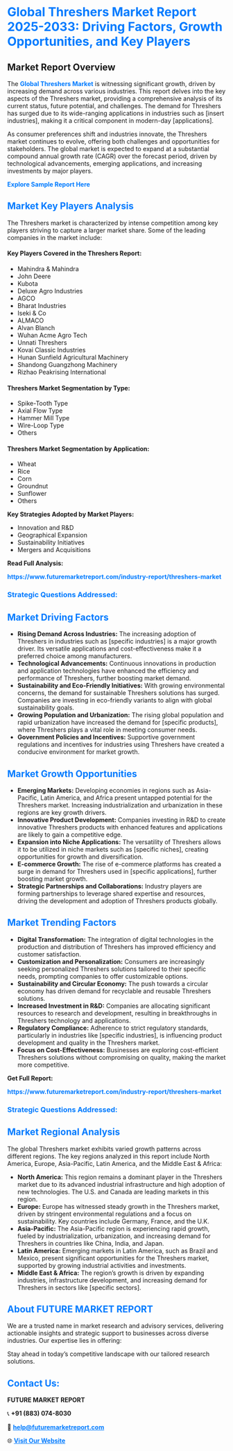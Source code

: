 <h1 style="color: #007BFF;">Global Threshers Market Report 2025-2033: Driving Factors, Growth Opportunities, and Key Players</h1>

<section id="overview">
<h2>Market Report Overview</h2>
<p>The <a href="https://www.futuremarketreport.com/industry-report/threshers-market" style="color: #007BFF; text-decoration: none;"><strong>Global Threshers Market</strong></a> is witnessing significant growth, driven by increasing demand across various industries. This report delves into the key aspects of the Threshers market, providing a comprehensive analysis of its current status, future potential, and challenges. The demand for Threshers has surged due to its wide-ranging applications in industries such as [insert industries], making it a critical component in modern-day [applications].</p>
<p>As consumer preferences shift and industries innovate, the Threshers market continues to evolve, offering both challenges and opportunities for stakeholders. The global market is expected to expand at a substantial compound annual growth rate (CAGR) over the forecast period, driven by technological advancements, emerging applications, and increasing investments by major players.</p>
</section>

<section id="overview">
<p><a href="https://www.futuremarketreport.com/request-sample/reportId=92319" style="color: #007BFF; text-decoration: none;"><strong>Explore Sample Report Here</strong></a></p>
</section>

<section id="key-players">
<h2 style="color: #007BFF;">Market Key Players Analysis</h2>
<p>The Threshers market is characterized by intense competition among key players striving to capture a larger market share. Some of the leading companies in the market include:</p>
<h4>Key Players Covered in the Threshers Report:</h4>
<ul><li>Mahindra &amp; Mahindra</li><li>John Deere</li><li>Kubota</li><li>Deluxe Agro Industries</li><li>AGCO</li><li>Bharat Industries</li><li>Iseki &amp; Co</li><li>ALMACO</li><li>Alvan Blanch</li><li>Wuhan Acme Agro Tech</li><li>Unnati Threshers</li><li>Kovai Classic Industries</li><li>Hunan Sunfield Agricultural Machinery</li><li>Shandong Guangzhong Machinery</li><li>Rizhao Peakrising International</li></ul>
<h4>Threshers Market Segmentation by Type:</h4>
<ul><li>Spike-Tooth Type</li><li>Axial Flow Type</li><li>Hammer Mill Type</li><li>Wire-Loop Type</li><li>Others</li></ul>

<h4>Threshers Market Segmentation by Application:</h4>
<ul><li>Wheat</li><li>Rice</li><li>Corn</li><li>Groundnut</li><li>Sunflower</li><li>Others</li></ul>
<p><strong>Key Strategies Adopted by Market Players:</strong></p>
<ul>
<li>Innovation and R&D</li>
<li>Geographical Expansion</li>
<li>Sustainability Initiatives</li>
<li>Mergers and Acquisitions</li>
</ul>
</section>

<section>
<p><strong>Read Full Analysis: </strong></p><a href="https://www.futuremarketreport.com/industry-report/threshers-market" style="color: #007BFF; text-decoration: none;"><strong>https://www.futuremarketreport.com/industry-report/threshers-market</strong></a>
<h3 style="color: #007BFF;">Strategic Questions Addressed:</h3>
</section>

<section id="driving-factors">
<h2 style="color: #007BFF;">Market Driving Factors</h2>
<ul>
<li><strong>Rising Demand Across Industries:</strong> The increasing adoption of Threshers in industries such as [specific industries] is a major growth driver. Its versatile applications and cost-effectiveness make it a preferred choice among manufacturers.</li>
<li><strong>Technological Advancements:</strong> Continuous innovations in production and application technologies have enhanced the efficiency and performance of Threshers, further boosting market demand.</li>
<li><strong>Sustainability and Eco-Friendly Initiatives:</strong> With growing environmental concerns, the demand for sustainable Threshers solutions has surged. Companies are investing in eco-friendly variants to align with global sustainability goals.</li>
<li><strong>Growing Population and Urbanization:</strong> The rising global population and rapid urbanization have increased the demand for [specific products], where Threshers plays a vital role in meeting consumer needs.</li>
<li><strong>Government Policies and Incentives:</strong> Supportive government regulations and incentives for industries using Threshers have created a conducive environment for market growth.</li>
</ul>
</section>

<section id="growth-opportunities">
<h2 style="color: #007BFF;">Market Growth Opportunities</h2>
<ul>
<li><strong>Emerging Markets:</strong> Developing economies in regions such as Asia-Pacific, Latin America, and Africa present untapped potential for the Threshers market. Increasing industrialization and urbanization in these regions are key growth drivers.</li>
<li><strong>Innovative Product Development:</strong> Companies investing in R&D to create innovative Threshers products with enhanced features and applications are likely to gain a competitive edge.</li>
<li><strong>Expansion into Niche Applications:</strong> The versatility of Threshers allows it to be utilized in niche markets such as [specific niches], creating opportunities for growth and diversification.</li>
<li><strong>E-commerce Growth:</strong> The rise of e-commerce platforms has created a surge in demand for Threshers used in [specific applications], further boosting market growth.</li>
<li><strong>Strategic Partnerships and Collaborations:</strong> Industry players are forming partnerships to leverage shared expertise and resources, driving the development and adoption of Threshers products globally.</li>
</ul>
</section>

<section id="trending-factors">
<h2 style="color: #007BFF;">Market Trending Factors</h2>
<ul>
<li><strong>Digital Transformation:</strong> The integration of digital technologies in the production and distribution of Threshers has improved efficiency and customer satisfaction.</li>
<li><strong>Customization and Personalization:</strong> Consumers are increasingly seeking personalized Threshers solutions tailored to their specific needs, prompting companies to offer customizable options.</li>
<li><strong>Sustainability and Circular Economy:</strong> The push towards a circular economy has driven demand for recyclable and reusable Threshers solutions.</li>
<li><strong>Increased Investment in R&D:</strong> Companies are allocating significant resources to research and development, resulting in breakthroughs in Threshers technology and applications.</li>
<li><strong>Regulatory Compliance:</strong> Adherence to strict regulatory standards, particularly in industries like [specific industries], is influencing product development and quality in the Threshers market.</li>
<li><strong>Focus on Cost-Effectiveness:</strong> Businesses are exploring cost-efficient Threshers solutions without compromising on quality, making the market more competitive.</li>
</ul>
</section>

<section>
<p><strong>Get Full Report: </strong></p><a href="https://www.futuremarketreport.com/industry-report/threshers-market" style="color: #007BFF; text-decoration: none;"><strong>https://www.futuremarketreport.com/industry-report/threshers-market</strong></a>
<h3 style="color: #007BFF;">Strategic Questions Addressed:</h3>
</section>


<section id="regional-analysis">
<h2 style="color: #007BFF;">Market Regional Analysis</h2>
<p>The global Threshers market exhibits varied growth patterns across different regions. The key regions analyzed in this report include North America, Europe, Asia-Pacific, Latin America, and the Middle East & Africa:</p>
<ul>
<li><strong>North America:</strong> This region remains a dominant player in the Threshers market due to its advanced industrial infrastructure and high adoption of new technologies. The U.S. and Canada are leading markets in this region.</li>
<li><strong>Europe:</strong> Europe has witnessed steady growth in the Threshers market, driven by stringent environmental regulations and a focus on sustainability. Key countries include Germany, France, and the U.K.</li>
<li><strong>Asia-Pacific:</strong> The Asia-Pacific region is experiencing rapid growth, fueled by industrialization, urbanization, and increasing demand for Threshers in countries like China, India, and Japan.</li>
<li><strong>Latin America:</strong> Emerging markets in Latin America, such as Brazil and Mexico, present significant opportunities for the Threshers market, supported by growing industrial activities and investments.</li>
<li><strong>Middle East & Africa:</strong> The region’s growth is driven by expanding industries, infrastructure development, and increasing demand for Threshers in sectors like [specific sectors].</li>
</ul>
</section>

<footer>
<h2 style="color: #007BFF;">About FUTURE MARKET REPORT</h2>
<p>We are a trusted name in market research and advisory services, delivering actionable insights and strategic support to businesses across diverse industries. Our expertise lies in offering:</p>

<p>Stay ahead in today’s competitive landscape with our tailored research solutions.</p>

<h2 style="color: #007BFF;">Contact Us:</h2>
<p><strong>FUTURE MARKET REPORT</strong></p>
<p>📞 <strong>+91 (883) 074-8030</strong></p>
<p>📧 <strong><a href="mailto:help@futuremarketreport.com" style="color: #007BFF;">help@futuremarketreport.com</a></strong></p>
<p>🌐 <strong><a href="https://www.futuremarketreport.com/" style="color: #007BFF;">Visit Our Website</a></strong></p>
</footer>